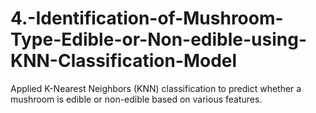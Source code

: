 # 4.-Identification-of-Mushroom-Type-Edible-or-Non-edible-using-KNN-Classification-Model
Applied K-Nearest Neighbors (KNN) classification to predict whether a mushroom is edible or non-edible based on various features.

